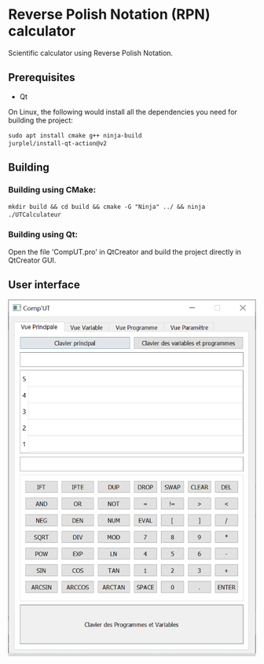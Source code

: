 # Reverse Polish Notation (RPN) calculator

Scientific calculator using Reverse Polish Notation. 

## Prerequisites
- Qt

On Linux, the following would install all the dependencies you need for building the project:

```
sudo apt install cmake g++ ninja-build
jurplel/install-qt-action@v2
```


## Building

### Building using CMake:

```
mkdir build && cd build && cmake -G "Ninja" ../ && ninja
./UTCalculateur
```

### Building using Qt:

Open the file 'CompUT.pro' in QtCreator and build the project directly in QtCreator GUI.

## User interface

![main GUI](images/CalculatorGUI.png)


